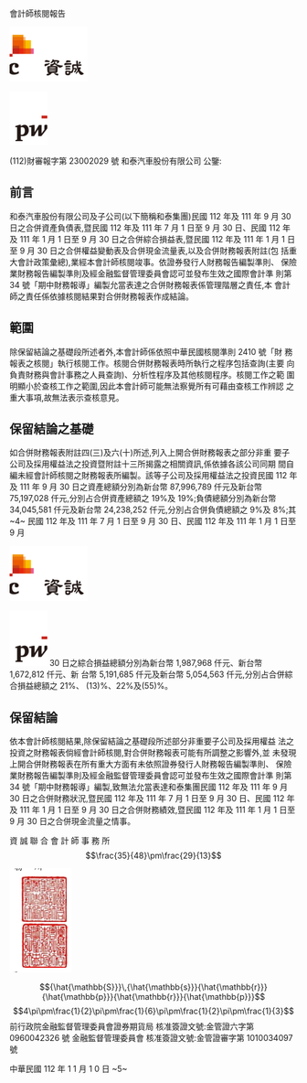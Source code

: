 會計師核閱報告

![0_image_0.png](0_image_0.png)

![0_image_1.png](0_image_1.png)

(112)財審報字第 23002029 號 和泰汽車股份有限公司 公鑒:

## 前言

和泰汽車股份有限公司及子公司(以下簡稱和泰集團)民國 112 年及 111 年 9 月 30 日之合併資產負債表,暨民國 112 年及 111 年 7 月 1 日至 9 月 30 日、民國 112 年及 111 年 1 月 1 日至 9 月 30 日之合併綜合損益表,暨民國 112 年及 111 年 1 月 1 日至 9 月 30 日之合併權益變動表及合併現金流量表,以及合併財務報表附註(包 括重大會計政策彙總),業經本會計師核閱竣事。依證券發行人財務報告編製準則、 保險業財務報告編製準則及經金融監督管理委員會認可並發布生效之國際會計準 則第 34 號「期中財務報導」編製允當表達之合併財務報表係管理階層之責任,本 會計師之責任係依據核閱結果對合併財務報表作成結論。

## 範圍

除保留結論之基礎段所述者外,本會計師係依照中華民國核閱準則 2410 號「財 務報表之核閱」執行核閱工作。核閱合併財務報表時所執行之程序包括查詢(主要 向負責財務與會計事務之人員查詢)、分析性程序及其他核閱程序。核閱工作之範 圍明顯小於查核工作之範圍,因此本會計師可能無法察覺所有可藉由查核工作辨認 之重大事項,故無法表示查核意見。

## 保留結論之基礎

如合併財務報表附註四(三)及六(十)所述,列入上開合併財務報表之部分非重 要子公司及採用權益法之投資暨附註十三所揭露之相關資訊,係依據各該公司同期 間自編未經會計師核閱之財務報表所編製。該等子公司及採用權益法之投資民國 112 年及 111 年 9 月 30 日之資產總額分別為新台幣 87,996,789 仟元及新台幣 75,197,028 仟元,分別占合併資產總額之 19%及 19%;負債總額分別為新台幣 34,045,581 仟元及新台幣 24,238,252 仟元,分別占合併負債總額之 9%及 8%;其
~4~
民國 112 年及 111 年 7 月 1 日至 9 月 30 日、民國 112 年及 111 年 1 月 1 日至 9 月

![1_image_0.png](1_image_0.png)

![1_image_1.png](1_image_1.png) 30 日之綜合損益總額分別為新台幣 1,987,968 仟元、新台幣 1,672,812 仟元、新 台幣 5,191,685 仟元及新台幣 5,054,563 仟元,分別占合併綜合損益總額之 21%、 (13)%、22%及(55)%。

## 保留結論

依本會計師核閱結果,除保留結論之基礎段所述部分非重要子公司及採用權益 法之投資之財務報表倘經會計師核閱,對合併財務報表可能有所調整之影響外,並 未發現上開合併財務報表在所有重大方面有未依照證券發行人財務報告編製準則、 保險業財務報告編製準則及經金融監督管理委員會認可並發布生效之國際會計準 則第 34 號「期中財務報導」編製,致無法允當表達和泰集團民國 112 年及 111 年 9 月 30 日之合併財務狀況,暨民國 112 年及 111 年 7 月 1 日至 9 月 30 日、民國 112 年及 111 年 1 月 1 日至 9 月 30 日之合併財務績效,暨民國 112 年及 111 年 1 月 1 日至 9 月 30 日之合併現金流量之情事。

資 誠 聯 合 會 計 師 事 務 所
$$\frac{35}{48}\pm\frac{29}{13}$$

![1_image_2.png](1_image_2.png)

$${\hat{\mathbb{S}}}\,{\hat{\mathbb{s}}}{\hat{\mathbb{r}}}{\hat{\mathbb{p}}}{\hat{\mathbb{r}}}{\hat{\mathbb{p}}}$$
$$4\pi\pm\frac{1}{2}\pi\pm\frac{1}{6}\pi\pm\frac{1}{2}\pi\pm\frac{1}{3}$$
前行政院金融監督管理委員會證券期貨局 核准簽證文號:金管證六字第 0960042326 號 金融監督管理委員會 核准簽證文號:金管證審字第 1010034097 號

中華民國 112 年 1 1 月 1 0 日
~5~
